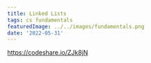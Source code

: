 ```yaml
---
title: Linked Lists
tags: cs fundamentals
featuredImage: ../../images/fundamentals.png
date: '2022-05-31'
---
```


https://codeshare.io/ZJk8jN